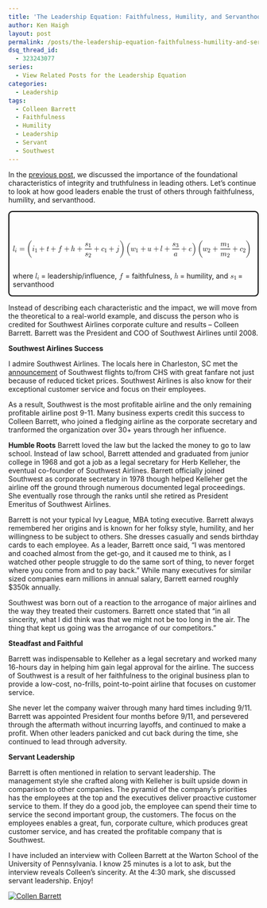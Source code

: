 ```yaml
---
title: 'The Leadership Equation: Faithfulness, Humility, and Servanthood'
author: Ken Haigh
layout: post
permalink: /posts/the-leadership-equation-faithfulness-humility-and-servanthood/
dsq_thread_id:
  - 323243077
series:
  - View Related Posts for the Leadership Equation
categories:
  - Leadership
tags:
  - Colleen Barrett
  - Faithfulness
  - Humility
  - Leadership
  - Servant
  - Southwest
---
```

In the [previous post][1], we discussed the importance of the foundational characteristics of integrity and truthfulness in leading others. Let&#8217;s continue to look at how good leaders enable the trust of others through faithfulness, humility, and servanthood.

<div style="border: 2px solid #000; padding: 7px 7px 0px; margin-bottom: 7px; border-radius: 8px; -moz-border-radius: 8px; -webkit-border-radius: 8px;">
  <p class="ql-left-displayed-equation" style="line-height: 36px;">
    <span class="ql-right-eqno"> &nbsp; </span><span class="ql-left-eqno"> &nbsp; </span><img src="/wp-content/ql-cache/quicklatex.com-1add2105e78d180c2c56e665e406a4db_l3.png" height="36" width="477" class="ql-img-displayed-equation " alt="&#92;&#91; &#108;&#95;&#105;&#32;&#61;&#32;&#92;&#108;&#101;&#102;&#116;&#32;&#40;&#32;&#105;&#95;&#49;&#32;&#43;&#32;&#116;&#32;&#43;&#32;&#102;&#32;&#43;&#32;&#104;&#32;&#43;&#32;&#92;&#102;&#114;&#97;&#99;&#123;&#115;&#95;&#49;&#125;&#123;&#115;&#95;&#50;&#125;&#32;&#43;&#32;&#99;&#95;&#49;&#32;&#43;&#32;&#106;&#92;&#114;&#105;&#103;&#104;&#116;&#32;&#41;&#92;&#108;&#101;&#102;&#116;&#32;&#40;&#32;&#119;&#95;&#49;&#32;&#43;&#32;&#117;&#32;&#43;&#32;&#108;&#32;&#43;&#32;&#92;&#102;&#114;&#97;&#99;&#123;&#115;&#95;&#51;&#125;&#123;&#97;&#125;&#32;&#43;&#32;&#101;&#32;&#92;&#114;&#105;&#103;&#104;&#116;&#32;&#41;&#92;&#108;&#101;&#102;&#116;&#32;&#40;&#32;&#119;&#95;&#50;&#32;&#43;&#32;&#92;&#102;&#114;&#97;&#99;&#123;&#109;&#95;&#49;&#125;&#123;&#109;&#95;&#50;&#125;&#32;&#43;&#32;&#99;&#95;&#50;&#32;&#32;&#92;&#114;&#105;&#103;&#104;&#116;&#32;&#41; &#92;&#93;" title="Rendered by QuickLaTeX.com" />
  </p>
  
  <p>
    where <img src="/wp-content/ql-cache/quicklatex.com-0c4401c34d885cf9bd7f1d7f7e127004_l3.png" class="ql-img-inline-formula " alt="&#108;&#95;&#105;" title="Rendered by QuickLaTeX.com" height="13" width="8" style="vertical-align: -2px;" /> = leadership/influence, <img src="/wp-content/ql-cache/quicklatex.com-b965a74dd7e5c98553a5c1114deb15db_l3.png" class="ql-img-inline-formula " alt="&#102;" title="Rendered by QuickLaTeX.com" height="14" width="9" style="vertical-align: -3px;" /> = faithfulness, <img src="/wp-content/ql-cache/quicklatex.com-5b9365d638e7fd00c636962894a6ada3_l3.png" class="ql-img-inline-formula " alt="&#104;" title="Rendered by QuickLaTeX.com" height="11" width="8" style="vertical-align: 0px;" /> = humility, and <img src="/wp-content/ql-cache/quicklatex.com-073a3fe8ccf9a6e2eb2d998f30601571_l3.png" class="ql-img-inline-formula " alt="&#115;&#95;&#49;" title="Rendered by QuickLaTeX.com" height="10" width="12" style="vertical-align: -3px;" /> = servanthood
  </p>
</div>

Instead of describing each characteristic and the impact, we will move from the theoretical to a real-world example, and discuss the person who is credited for Southwest Airlines corporate culture and results &#8211; Colleen Barrett. Barrett was the President and COO of Southwest Airlines until 2008.

<!--more-->

**Southwest Airlines Success**

I admire Southwest Airlines. The locals here in Charleston, SC met the <a href="http://www.postandcourier.com/news/2010/oct/20/southwest-airlines-announce-charleston-flights-tod/">announcement</a> of Southwest flights to/from CHS with great fanfare not just because of reduced ticket prices. Southwest Airlines is also know for their exceptional customer service and focus on their employees.

As a result, Southwest is the most profitable airline and the only remaining profitable airline post 9-11. Many business experts credit this success to Colleen Barrett, who joined a fledging airline as the corporate secretary and tranformed the organization over 30+ years through her influence.

**Humble Roots**
Barrett loved the law but the lacked the money to go to law school. Instead of law school, Barrett attended and graduated from junior college in 1968 and got a job as a legal secretary for Herb Kelleher, the eventual co-founder of Southwest Airlines. Barrett officially joined Southwest as corporate secretary in 1978 though helped Kelleher get the airline off the ground through numerous documented legal proceedings. She eventually rose through the ranks until she retired as President Emeritus of Southwest Airlines.

Barrett is not your typical Ivy League, MBA toting executive. Barrett always remembered her origins and is known for her folksy style, humility, and her willingness to be subject to others. She dresses casually and sends birthday cards to each employee. As a leader, Barrett once said, &#8220;I was mentored and coached almost from the get-go, and it caused me to think, as I watched other people struggle to do the same sort of thing, to never forget where you come from and to pay back.&#8221; While many executives for similar sized companies earn millions in annual salary, Barrett earned roughly $350k annually.

Southwest was born out of a reaction to the arrogance of major airlines and the way they treated their customers. Barrett once stated that &#8220;in all sincerity, what I did think was that we might not be too long in the air. The thing that kept us going was the arrogance of our competitors.&#8221;

**Steadfast and Faithful**

Barrett was indispensable to Kelleher as a legal secretary and worked many 16-hours day in helping him gain legal approval for the airline. The success of Southwest is a result of her faithfulness to the original business plan to provide a low-cost, no-frills, point-to-point airline that focuses on customer service.

She never let the company waiver through many hard times including 9/11. Barrett was appointed President four months before 9/11, and persevered through the aftermath without incurring layoffs, and continued to make a profit. When other leaders panicked and cut back during the time, she continued to lead through adversity.

**Servant Leadership**

Barrett is often mentioned in relation to servant leadership. The management style she crafted along with Kelleher is built upside down in comparison to other companies. The pyramid of the company&#8217;s priorities has the employees at the top and the executives deliver proactive customer service to them. If they do a good job, the employee can spend their time to service the second important group, the customers. The focus on the employees enables a great, fun, corporate culture, which produces great customer service, and has created the profitable company that is Southwest.

I have included an interview with Colleen Barrett at the Warton School of the University of Pennsylvania. I know 25 minutes is a lot to ask, but the interview reveals Colleen&#8217;s sincerity. At the 4:30 mark, she discussed servant leadership. Enjoy!

<a href="http://www.youtube.com/watch?feature=player_embedded&v=6TgR95vnM0c" target="_blank"><img src="http://img.youtube.com/vi/6TgR95vnM0c/0.jpg" alt="Collen Barrett" width=610 height=458 border=0 /></a>

<!-- Start Shareaholic Recommendations Automatic -->

<!-- End Shareaholic Recommendations Automatic -->

[1]: /posts/the-leadership-equation-truthfulness-and-integrity/
